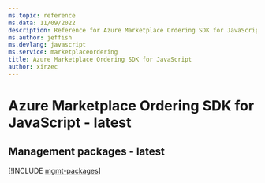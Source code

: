 ```yaml
---
ms.topic: reference
ms.data: 11/09/2022
description: Reference for Azure Marketplace Ordering SDK for JavaScript
ms.author: jeffish
ms.devlang: javascript
ms.service: marketplaceordering
title: Azure Marketplace Ordering SDK for JavaScript
author: xirzec
---
```

# Azure Marketplace Ordering SDK for JavaScript - latest

## Management packages - latest
[!INCLUDE [mgmt-packages](marketplace-ordering-mgmt-index.md)]